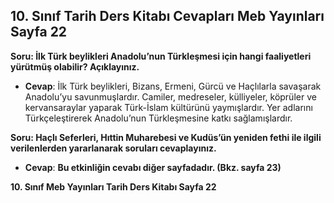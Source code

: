## 10. Sınıf Tarih Ders Kitabı Cevapları Meb Yayınları Sayfa 22

**Soru: İlk Türk beylikleri Anadolu’nun Türkleşmesi için hangi faaliyetleri yürütmüş olabilir? Açıklayınız.**

* **Cevap**: İlk Türk beylikleri, Bizans, Ermeni, Gürcü ve Haçlılarla savaşarak Anadolu’yu savunmuşlardır. Camiler, medreseler, külliyeler, köprüler ve kervansaraylar yaparak Türk-İslam kültürünü yaymışlardır. Yer adlarını Türkçeleştirerek Anadolu’nun Türkleşmesine katkı sağlamışlardır.

**Soru: Haçlı Seferleri, Hıttin Muharebesi ve Kudüs’ün yeniden fethi ile ilgili verilenlerden yararlanarak soruları cevaplayınız.**

* **Cevap**: **Bu etkinliğin cevabı diğer sayfadadır. (Bkz. sayfa 23)**

**10. Sınıf Meb Yayınları Tarih Ders Kitabı Sayfa 22**